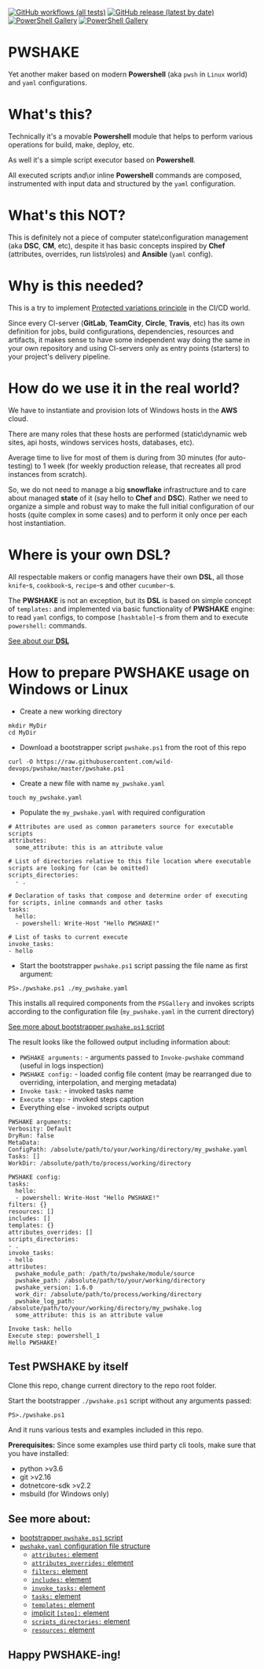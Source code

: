 [![GitHub workflows (all tests)](https://github.com/wild-devops/pwshake/workflows/all%20tests/badge.svg)](/actions/workflows/tests.yml)
[![GitHub release (latest by date)](https://img.shields.io/github/v/release/wild-devops/pwshake)](/releases/tag/v1.5.0)
[![PowerShell Gallery](https://img.shields.io/powershellgallery/v/pwshake)](https://www.powershellgallery.com/packages/pwshake)
[![PowerShell Gallery](https://img.shields.io/powershellgallery/dt/pwshake)](https://www.powershellgallery.com/packages/pwshake)

# PWSHAKE
Yet another maker based on modern **Powershell** (aka `pwsh` in `Linux` world) and `yaml` configurations.

# What's this?
Technically it's a movable **Powershell** module that helps to perform various operations for build, make, deploy, etc.

As well it's a simple script executor based on **Powershell**.

All executed scripts and\or inline **Powershell** commands are composed, instrumented with input data and structured by the `yaml` configuration.

# What's this NOT?
This is definitely not a piece of computer state\configuration management (aka **DSC**, **CM**, etc), despite it has basic concepts inspired by **Chef** (attributes, overrides, run lists\roles) and **Ansible** (`yaml` config).

# Why is this needed?
This is a try to implement [Protected variations principle](https://en.wikipedia.org/wiki/GRASP_(object-oriented_design)#Protected_variations) in the CI/CD world.

Since every CI-server (**GitLab**, **TeamCity**, **Circle**, **Travis**, etc) has its own definition for jobs, build configurations, dependencies, resources and artifacts, it makes sense to have some independent way doing the same in your own repository and using CI-servers only as entry points (starters) to your project's delivery pipeline.

# How do we use it in the real world?
We have to instantiate and provision lots of Windows hosts in the **AWS** cloud.

There are many roles that these hosts are performed (static\dynamic web sites, api hosts, windows services hosts, databases, etc).

Average time to live for most of them is during from 30 minutes (for auto-testing) to 1 week (for weekly production release, that recreates all prod instances from scratch).

So, we do not need to manage a big **snowflake** infrastructure and to care about managed **state** of it (say hello to **Chef** and **DSC**). Rather we need to organize a simple and robust way to make the full initial configuration of our hosts (quite complex in some cases) and to perform it only once per each host instantiation.

# Where is your own DSL?

All respectable makers or config managers have their own **DSL**, all those `knife`-s, `cookbook`-s, `recipe`-s and other `cucumber`-s.

The **PWSHAKE** is not an exception, but its **DSL** is based on simple concept of `templates:` and implemented via basic functionality of **PWSHAKE** engine: to read `yaml` configs, to compose `[hashtable]`-s from them and to execute `powershell:` commands.

[See about our **DSL**](/pwshake/templates)


# How to prepare **PWSHAKE** usage on Windows or Linux

* Create a new working directory

```
mkdir MyDir
cd MyDir
```

* Download a bootstrapper script `pwshake.ps1` from the root of this repo

```
curl -O https://raw.githubusercontent.com/wild-devops/pwshake/master/pwshake.ps1
```
  
* Create a new file with name `my_pwshake.yaml`

```
touch my_pwshake.yaml
```
* Populate the `my_pwshake.yaml` with required configuration

```
# Attributes are used as common parameters source for executable scripts
attributes:
  some_attribute: this is an attribute value

# List of directories relative to this file location where executable scripts are looking for (can be omitted)
scripts_directories:
  - .

# Declaration of tasks that compose and determine order of executing for scripts, inline commands and other tasks
tasks:
  hello:
  - powershell: Write-Host "Hello PWSHAKE!"

# List of tasks to current execute
invoke_tasks:
- hello

```

* Start the bootstrapper `pwshake.ps1` script passing the file name as first argument:

```
PS>./pwshake.ps1 ./my_pwshake.yaml
```
This installs all required components from the `PSGallery` and invokes scripts according to the configuration file (`my_pwshake.yaml` in the current directory)

[See more about bootstrapper `pwshake.ps1` script](/doc/bootstrapper.md)


The result looks like the followed output including information about:
*  `PWSHAKE arguments:` - arguments passed to `Invoke-pwshake` command (useful in logs inspection)
*  `PWSHAKE config:` - loaded config file content (may be rearranged due to overriding, interpolation, and merging metadata)
*  `Invoke task:` - invoked tasks name
*  `Execute step:` - invoked steps caption
*  Everything else - invoked scripts output

```
PWSHAKE arguments:
Verbosity: Default
DryRun: false
MetaData:
ConfigPath: /absolute/path/to/your/working/directory/my_pwshake.yaml
Tasks: []
WorkDir: /absolute/path/to/process/working/directory

PWSHAKE config:
tasks:
  hello:
  - powershell: Write-Host "Hello PWSHAKE!"
filters: {}
resources: []
includes: []
templates: {}
attributes_overrides: []
scripts_directories:
- .
invoke_tasks:
- hello
attributes:
  pwshake_module_path: /path/to/pwshake/module/source
  pwshake_path: /absolute/path/to/your/working/directory
  pwshake_version: 1.6.0
  work_dir: /absolute/path/to/process/working/directory
  pwshake_log_path: /absolute/path/to/your/working/directory/my_pwshake.log
  some_attribute: this is an attribute value

Invoke task: hello
Execute step: powershell_1
Hello PWSHAKE!
```
## Test **PWSHAKE** by itself

Clone this repo, change current directory to the repo root folder.

Start the bootstrapper `./pwshake.ps1` script without any arguments passed:
```
PS>./pwshake.ps1
```
And it runs various tests and examples included in this repo.

**Prerequisites:**
Since some examples use third party cli tools, make sure that you have installed:
* python >v3.6
* git >v2.16
* dotnetcore-sdk >v2.2
* msbuild (for Windows only)

## See more about:
* [bootstrapper `pwshake.ps1` script](/doc/bootstrapper.md)
* [`pwshake.yaml` configuration file structure](/doc/config.md)
  * [`attributes:` element](/doc/attributes.md)
  * [`attributes_overrides:` element](/doc/attributes_overrides.md)
  * [`filters:` element](/doc/filters.md)
  * [`includes:` element](/doc/includes.md)
  * [`invoke_tasks:` element](/doc/invoke_tasks.md)
  * [`tasks:` element](/doc/tasks.md)
  * [`templates:` element](/doc/templates.md)
  * [implicit `[step]:` element](/doc/step.md)
  * [`scripts_directories:` element](/doc/scripts_directories.md)
  * [`resources:` element](/doc/resources.md)

## Happy **PWSHAKE**-ing!
